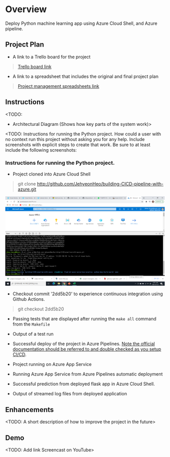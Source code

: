 # Overview

Deploy Python machine learning app using Azure Cloud Shell, and Azure pipeline.

## Project Plan

* A link to a Trello board for the project
> [Trello board link](https://trello.com/b/OsHpFeHa/azure-ci-cd-pipeline-with-ml)

* A link to a spreadsheet that includes the original and final project plan
> [Project management spreadsheets link](https://github.com/JehyeonHeo/building-CICD-pipeline-with-azure/tree/main/Project%20management%20spreadsheets)

## Instructions

<TODO:  
* Architectural Diagram (Shows how key parts of the system work)>

<TODO:  Instructions for running the Python project.  How could a user with no context run this project without asking you for any help.  Include screenshots with explicit steps to create that work. Be sure to at least include the following screenshots:

### Instructions for running the Python project.

* Project cloned into Azure Cloud Shell
> git clone http://github.com/JehyeonHeo/building-CICD-pipeline-with-azure.git

<img src="https://github.com/JehyeonHeo/building-CICD-pipeline-with-azure/blob/main/Screenshots/Github-repo-clone-to-Azure-cloud-shell.png?raw=true"></img><br/>

* Checkout commit '2dd5b20' to experience continuous integration using Github Actions.
> git checkout 2dd5b20

* Passing tests that are displayed after running the `make all` command from the `Makefile`

* Output of a test run

* Successful deploy of the project in Azure Pipelines.  [Note the official documentation should be referred to and double checked as you setup CI/CD](https://docs.microsoft.com/en-us/azure/devops/pipelines/ecosystems/python-webapp?view=azure-devops).

* Project running on Azure App Service

* Running Azure App Service from Azure Pipelines automatic deployment

* Successful prediction from deployed flask app in Azure Cloud Shell.

* Output of streamed log files from deployed application

## Enhancements

<TODO: A short description of how to improve the project in the future>

## Demo 

<TODO: Add link Screencast on YouTube>


